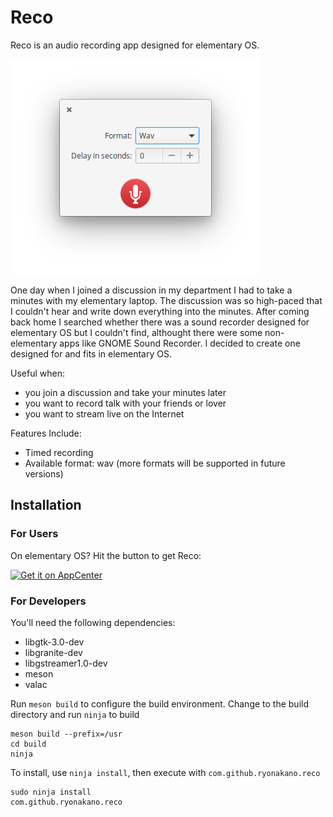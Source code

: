 # Reco

Reco is an audio recording app designed for elementary OS.

![Screenshot](data/Screenshot.png)

One day when I joined a discussion in my department I had to take a minutes with my elementary laptop. The discussion was so high-paced that I couldn't hear and write down everything into the minutes. After coming back home I searched whether there was a sound recorder designed for elementary OS but I couldn't find, althought there were some non-elementary apps like GNOME Sound Recorder. I decided to create one designed for and fits in elementary OS.

Useful when:

* you join a discussion and take your minutes later
* you want to record talk with your friends or lover
* you want to stream live on the Internet

Features Include:

* Timed recording
* Available format: wav (more formats will be supported in future versions)

## Installation

### For Users

On elementary OS? Hit the button to get Reco:

[![Get it on AppCenter](https://appcenter.elementary.io/badge.svg)](https://appcenter.elementary.io/com.github.ryonakano.reco)

### For Developers

You'll need the following dependencies:

* libgtk-3.0-dev
* libgranite-dev
* libgstreamer1.0-dev
* meson
* valac

Run `meson build` to configure the build environment. Change to the build directory and run `ninja` to build

    meson build --prefix=/usr
    cd build
    ninja

To install, use `ninja install`, then execute with `com.github.ryonakano.reco`

    sudo ninja install
    com.github.ryonakano.reco
